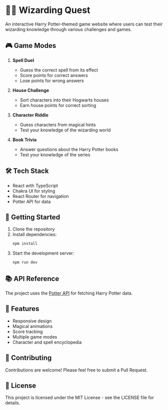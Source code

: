 # 🧙‍♂️ Wizarding Quest

An interactive Harry Potter-themed game website where users can test their wizarding knowledge through various challenges and games.

## 🎮 Game Modes

1. **Spell Duel**
   - Guess the correct spell from its effect
   - Score points for correct answers
   - Lose points for wrong answers

2. **House Challenge**
   - Sort characters into their Hogwarts houses
   - Earn house points for correct sorting

3. **Character Riddle**
   - Guess characters from magical hints
   - Test your knowledge of the wizarding world

4. **Book Trivia**
   - Answer questions about the Harry Potter books
   - Test your knowledge of the series

## 🛠️ Tech Stack

- React with TypeScript
- Chakra UI for styling
- React Router for navigation
- Potter API for data

## 🚀 Getting Started

1. Clone the repository
2. Install dependencies:
   ```bash
   npm install
   ```
3. Start the development server:
   ```bash
   npm run dev
   ```

## 📚 API Reference

The project uses the [Potter API](https://potterapi-fedeperin.vercel.app/) for fetching Harry Potter data.

## 🎨 Features

- Responsive design
- Magical animations
- Score tracking
- Multiple game modes
- Character and spell encyclopedia

## 🤝 Contributing

Contributions are welcome! Please feel free to submit a Pull Request.

## 📝 License

This project is licensed under the MIT License - see the LICENSE file for details.
